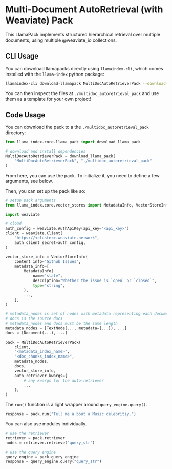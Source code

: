 # Multi-Document AutoRetrieval (with Weaviate) Pack

This LlamaPack implements structured hierarchical retrieval over multiple documents, using multiple @weaviate_io collections.

## CLI Usage

You can download llamapacks directly using `llamaindex-cli`, which comes installed with the `llama-index` python package:

```bash
llamaindex-cli download-llamapack MultiDocAutoRetrieverPack --download-dir ./multidoc_autoretrieval_pack
```

You can then inspect the files at `./multidoc_autoretrieval_pack` and use them as a template for your own project!

## Code Usage

You can download the pack to a the `./multidoc_autoretrieval_pack` directory:

```python
from llama_index.core.llama_pack import download_llama_pack

# download and install dependencies
MultiDocAutoRetrieverPack = download_llama_pack(
    "MultiDocAutoRetrieverPack", "./multidoc_autoretrieval_pack"
)
```

From here, you can use the pack. To initialize it, you need to define a few arguments, see below.

Then, you can set up the pack like so:

```python
# setup pack arguments
from llama_index.core.vector_stores import MetadataInfo, VectorStoreInfo

import weaviate

# cloud
auth_config = weaviate.AuthApiKey(api_key="<api_key>")
client = weaviate.Client(
    "https://<cluster>.weaviate.network",
    auth_client_secret=auth_config,
)

vector_store_info = VectorStoreInfo(
    content_info="Github Issues",
    metadata_info=[
        MetadataInfo(
            name="state",
            description="Whether the issue is `open` or `closed`",
            type="string",
        ),
        ...,
    ],
)

# metadata_nodes is set of nodes with metadata representing each document
# docs is the source docs
# metadata_nodes and docs must be the same length
metadata_nodes = [TextNode(..., metadata={...}), ...]
docs = [Document(...), ...]

pack = MultiDocAutoRetrieverPack(
    client,
    "<metadata_index_name>",
    "<doc_chunks_index_name>",
    metadata_nodes,
    docs,
    vector_store_info,
    auto_retriever_kwargs={
        # any kwargs for the auto-retriever
        ...
    },
)
```

The `run()` function is a light wrapper around `query_engine.query()`.

```python
response = pack.run("Tell me a bout a Music celebritiy.")
```

You can also use modules individually.

```python
# use the retriever
retriever = pack.retriever
nodes = retriever.retrieve("query_str")

# use the query engine
query_engine = pack.query_engine
response = query_engine.query("query_str")
```
